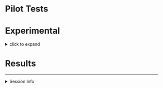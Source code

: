 Pilot Tests
================

# Experimental

<details>

<summary>click to expand</summary>

## I. Soil Processing and Intitial Characterization

### sieving

sieve through 4 mm mesh.

### gravimetric moisture

``` r
wt_tin_g = 0.81 
wt_tin_fmsoil_g = 9.08
wt_tin_airdried_g = 7.95

fieldmoisture = round(((wt_tin_fmsoil_g - wt_tin_airdried_g) / (wt_tin_airdried_g - wt_tin_g)) * 100, 2) 
```

field moisture = 15.83 %

### saturation water content

``` r
wt_setup_g = 240.3# empty setup of ring+ mesh + saturation plate
wt_setup_fmsoil_g = 291.9
wt_setup_saturated_g = 320.7 # setup + saturated soil+clay system
wt_added_water_g = wt_setup_saturated_g - wt_setup_fmsoil_g

wt_fm_g = wt_setup_fmsoil_g - wt_setup_g
wt_od_g = wt_fm_g/((fieldmoisture/100)+1)
wt_moisture_g = wt_fm_g - wt_od_g
wt_saturation_water_g = wt_added_water_g + wt_moisture_g
```

saturation water content: 8.05 g water for 10 g ODE soil

## II. Preparing Oxalic Acid

### oxalic acid mixture

from the [isotope-calculations
file](https://github.com/kaizadp/destabilization_som/blob/master/tests/isotope_enrichment_calculations.md),

> we will mix 1.94 mg of 0.99 labelled substrate with 9.31 mg of
> unlabelled substrate (0.0121 enriched), to get 11.25 mg of 0.1809
> enriched substrate – for a 30-g soil core.

for 10 cores,  
\- mix 19.4 mg of labelled substrate with 93.1 mg unlabelled substrate
to get 112.5 mg of enriched substrate.  
\- dissolve in 150 mL deionized mQ water

*112.780 mg unlabelled + 20.199 mg labelled OA weighed and dissolved in
150 mL water*

### adsorbing OA onto goethite

total clay needed = 50 g

~~add 10 g clay + 30 mL OA solution to each 50-mL omics-safe tube (5
tubes total)~~

1.  add 5 g clay + 15 mL OA solution (+ 5 mL water) to each 50-mL
    omics-safe tube (4 tubes total)  
2.  shake overnight at 200 rpm at room temperature
3.  centrifuge for 20 minutes at 2000g
4.  decant and collect supernatant (“shake”)
5.  add 20 mL water (\#1)
6.  shake on vortexer for 10 minutes
7.  centrifuge for 20 minutes at 2000g
8.  decant and collect supernatant (“rinse1”)
9.  add 20 mL water (\#2)
10. shake on vortexer for 10 minutes
11. centrifuge for 20 minutes at 2000g
12. decant and collect supernatant (“rinse2”)
13. freeze-dry
14. gently shake to break up large sheets of dried clay
15. weigh 5 g of OA-clay into packets made of 100 um mesh.

## III. incubation setup

### requirements

  - sieved soil
  - prepared oxalic acid-goethite packets
  - pint-size Mason jars
      - lids fitted with (a) Swagelok/compression unions, (b) rubber
        washers, (c) septa
  - 50 mL syringe + needle
  - 50 mL collection bottle + stopper + crimp seal (evacuate and seal)
  - labels for jars and bottles

### procedure

**set A: wetting** (n=3)

1.  weigh 30 g ODE (35 g FM) soil into pint-size Mason jars
2.  place the oxalic acid-goethite packet in the top 1 cm of the soil.
3.  add 25 mL Milli-Q water from above
4.  seal the jars for 48 hours at room temperature
5.  at the end of the incubation, pull 50 mL headspace and transfer to
    pre-evacuated bottles
      - ship gas samples to MSL
6.  remove the oxalic acid-goethite packet
      - transfer to 15 mL omics-safe tube
      - freeze-dry
      - grind
      - analyze on Minerva for TC, 13C
7.  mix the soil well
8.  subsample for moisture
      - weigh into aluminum tin
      - dry in oven at 105 C for 24 hours
9.  subsample for TC, 13C
      - weigh into 15 mL omics-safe tube
      - freeze-dry
      - grind
      - analyze on Minerva
10. repeat the same steps with control samples (soil without clay/OA)

~~**set B: drying** (n=3)~~

1.  weigh 50 g ODE soil into pint-size Mason jars
2.  place the oxalic acid-goethite packet in the top 1 cm of the soil.
3.  air-dry until constant weight
4.  add ?? mL Milli-Q water from above
5.  seal the jars and repeat steps described above

### experimental details

</details>

# Results

-----

<details>

<summary>Session Info</summary>

Date: 2020-08-01

    ## R version 4.0.2 (2020-06-22)
    ## Platform: x86_64-apple-darwin17.0 (64-bit)
    ## Running under: macOS Catalina 10.15.6
    ## 
    ## Matrix products: default
    ## BLAS:   /Library/Frameworks/R.framework/Versions/4.0/Resources/lib/libRblas.dylib
    ## LAPACK: /Library/Frameworks/R.framework/Versions/4.0/Resources/lib/libRlapack.dylib
    ## 
    ## locale:
    ## [1] en_US.UTF-8/en_US.UTF-8/en_US.UTF-8/C/en_US.UTF-8/en_US.UTF-8
    ## 
    ## attached base packages:
    ## [1] stats     graphics  grDevices utils     datasets  methods   base     
    ## 
    ## other attached packages:
    ## [1] forcats_0.5.0   stringr_1.4.0   dplyr_1.0.0     purrr_0.3.4    
    ## [5] readr_1.3.1     tidyr_1.1.0     tibble_3.0.3    ggplot2_3.3.2  
    ## [9] tidyverse_1.3.0
    ## 
    ## loaded via a namespace (and not attached):
    ##  [1] Rcpp_1.0.5       cellranger_1.1.0 pillar_1.4.6     compiler_4.0.2  
    ##  [5] dbplyr_1.4.4     tools_4.0.2      digest_0.6.25    lubridate_1.7.9 
    ##  [9] jsonlite_1.7.0   evaluate_0.14    lifecycle_0.2.0  gtable_0.3.0    
    ## [13] pkgconfig_2.0.3  rlang_0.4.7      reprex_0.3.0     cli_2.0.2       
    ## [17] rstudioapi_0.11  DBI_1.1.0        yaml_2.2.1       haven_2.3.1     
    ## [21] xfun_0.15        withr_2.2.0      xml2_1.3.2       httr_1.4.2      
    ## [25] knitr_1.29       fs_1.4.2         hms_0.5.3        generics_0.0.2  
    ## [29] vctrs_0.3.2      grid_4.0.2       tidyselect_1.1.0 glue_1.4.1      
    ## [33] R6_2.4.1         fansi_0.4.1      readxl_1.3.1     rmarkdown_2.3   
    ## [37] modelr_0.1.8     blob_1.2.1       magrittr_1.5     backports_1.1.8 
    ## [41] scales_1.1.1     ellipsis_0.3.1   htmltools_0.5.0  rvest_0.3.5     
    ## [45] assertthat_0.2.1 colorspace_1.4-1 stringi_1.4.6    munsell_0.5.0   
    ## [49] broom_0.7.0      crayon_1.3.4

</details>

